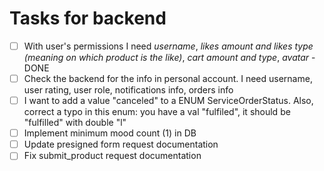 # Tasks for backend

- [ ] With user's permissions I need _username_, _likes amount and likes type (meaning on which product is the like)_, _cart amount and type_, _avatar_ - DONE
- [ ] Check the backend for the info in personal account. I need username, user rating, user role, notifications info, orders info
- [ ] I want to add a value "canceled" to a ENUM ServiceOrderStatus. Also, correct a typo in this enum: you have a val "fulfiled", it should be "fulfilled" with double "l"
- [ ] Implement minimum mood count (1) in DB
- [ ] Update presigned form request documentation
- [ ] Fix submit_product request documentation
